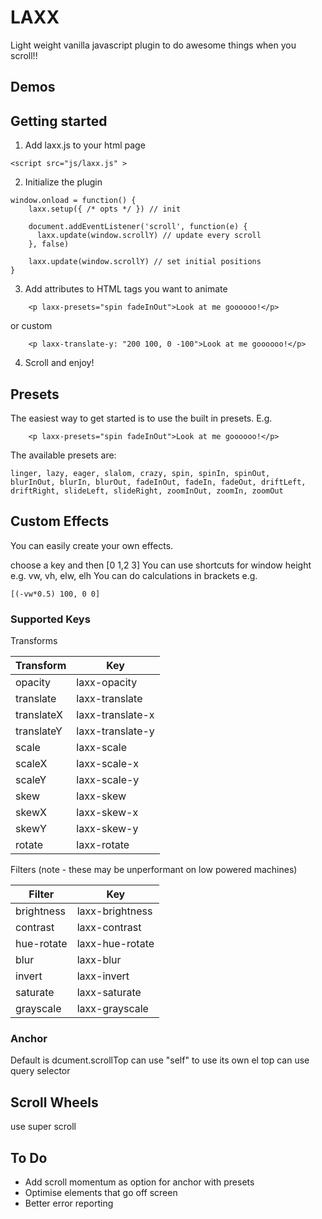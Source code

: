 # LAXX

Light weight vanilla javascript plugin to do awesome things when you scroll!!

## Demos


## Getting started

1) Add laxx.js to your html page

```
<script src="js/laxx.js" >
```


2) Initialize the plugin 

```
window.onload = function() {
	laxx.setup({ /* opts */ }) // init
	  
	document.addEventListener('scroll', function(e) {
	  laxx.update(window.scrollY) // update every scroll
	}, false)

	laxx.update(window.scrollY) // set initial positions
}
```


3) Add attributes to HTML tags you want to animate 
```
	<p laxx-presets="spin fadeInOut">Look at me goooooo!</p>
```
or custom
```
	<p laxx-translate-y: "200 100, 0 -100">Look at me goooooo!</p>
```

4) Scroll and enjoy!

## Presets

The easiest way to get started is to use the built in presets. E.g.
```
	<p laxx-presets="spin fadeInOut">Look at me goooooo!</p>
```
The available presets are:
```
linger, lazy, eager, slalom, crazy, spin, spinIn, spinOut, 
blurInOut, blurIn, blurOut, fadeInOut, fadeIn, fadeOut, driftLeft, 
driftRight, slideLeft, slideRight, zoomInOut, zoomIn, zoomOut

```

## Custom Effects

You can easily create your own effects. 

choose a key and then [0 1,2 3]
You can use shortcuts for window height e.g.
vw, vh, elw, elh
You can do calculations in brackets e.g. 
```
[(-vw*0.5) 100, 0 0]
```

### Supported Keys

Transforms

| Transform     | Key           |
| ------------- | ------------- |
| opacity       | laxx-opacity  |
| translate     | laxx-translate |
| translateX     | laxx-translate-x |
| translateY     | laxx-translate-y |
| scale     | laxx-scale |
| scaleX     | laxx-scale-x |
| scaleY     | laxx-scale-y |
| skew     | laxx-skew |
| skewX     | laxx-skew-x |
| skewY     | laxx-skew-y |
| rotate     | laxx-rotate |

Filters (note - these may be unperformant on low powered machines)

| Filter     | Key           |
| ------------- | ------------- |
| brightness       | laxx-brightness  |
| contrast     | laxx-contrast |
| hue-rotate     | laxx-hue-rotate |
| blur     | laxx-blur |
| invert     | laxx-invert |
| saturate     | laxx-saturate |
| grayscale     | laxx-grayscale |

### Anchor
Default is dcument.scrollTop
can use "self" to use its own el top
can use query selector 

## Scroll Wheels
use super scroll

## To Do
* Add scroll momentum as option for anchor with presets
* Optimise elements that go off screen
* Better error reporting
